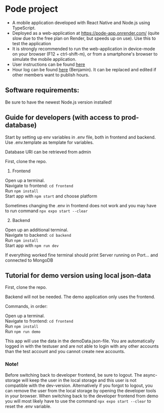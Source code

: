 # Pode project
- A mobile application developed with React Native and Node.js using TypeScript.
- Deployed as a web-application at https://pode-app.onrender.com/ (quite slow due to the free plan on Render, but speeds up on use). Use this to test the application
- It is strongly recommended to run the web-application in device-mode on your browser (F12 + ctrl-shift-m), or from a smartphone's browser to simulate the mobile application.
- User instructions can be found [here](https://github.com/project-pode/Pode/blob/master/Pode_userGuide.pdf)
- Hour log can be found [here](https://github.com/project-pode/Pode/blob/master/Hour%20log%20Benjamin%20fullstackopen%20project%20course.pdf) (Benjamin). It can be replaced and edited if other members want to publish hours.

## Software requirements: 
Be sure to have the newest Node.js version installed!

## Guide for developers (with access to prod-database)

Start by setting up env variables in .env file, both in frontend and backend. 
Use .env.template as template for variables. 

Database URI can be retrieved from admin

First, clone the repo.

1. Frontend

Open up a terminal.\
Navigate to frontend: ```cd frontend```\
Run ```npm install```\
Start app with ```npm start``` and choose platform

Sometimes changing the .env in frontend does not work and you may have to run command ```npx expo start --clear```

2. Backend

Open up an additional terminal.\
Navigate to backend: ```cd backend```\
Run ```npm install```\
Start app with ```npm run dev```

If everything worked fine terminal should print Server running on Port... and connected to MongoDB


## Tutorial for demo version using local json-data

First, clone the repo.

Backend will not be needed. The demo application only uses the frontend.

Commands, in order:

Open up a terminal.\
Navigate to frontend: ```cd frontend```\
Run ```npm install```\
Run ```npm run demo```

This app will use the data in the demoData.json-file. You are automatically logged in with the testuser and are not able to login with any other accounts than the test account and you cannot create new accounts.

### Note!
Before switching back to developer frontend, be sure to logout. The async-storage will keep the user in the local storage and this user is not compatible with the dev-version.
Alternatively if you forgot to logout, you can remove the user from the local storage by opening the developer tools in your browser.
When switching back to the developer frontend from demo you will most likely have to use the command ```npx expo start --clear``` to reset the .env variable.
